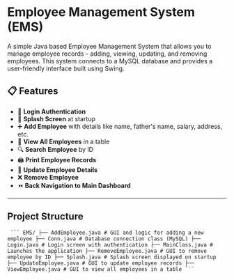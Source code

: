 # Employee Management System (EMS)

A simple Java based Employee Management System that allows you to manage employee records - adding, viewing, updating, and removing employees.
This system connects to a MySQL database and provides a user-friendly interface built using Swing.

## 📋 Features

- 🔐 **Login Authentication**
- 🌟 **Splash Screen** at startup
- ➕ **Add Employee** with details like name, father's name, salary, address, etc.
- 📄 **View All Employees** in a table
- 🔍 **Search Employee** by ID
- 🖨️ **Print Employee Records**
- 📝 **Update Employee Details**
- ❌ **Remove Employee**
- ⏪ **Back Navigation to Main Dashboard**

---

## Project Structure

<pre><code> ``` EMS/ ├── AddEmployee.java # GUI and logic for adding a new employee ├── Conn.java # Database connection class (MySQL) ├── Login.java # Login screen with authentication ├── MainClass.java # Launches the application ├── RemoveEmployee.java # GUI to remove employee by ID ├── Splash.java # Splash screen displayed on startup ├── UpdateEmployee.java # GUI to update employee records ├── ViewEmployee.java # GUI to view all employees in a table ``` </code></pre>
